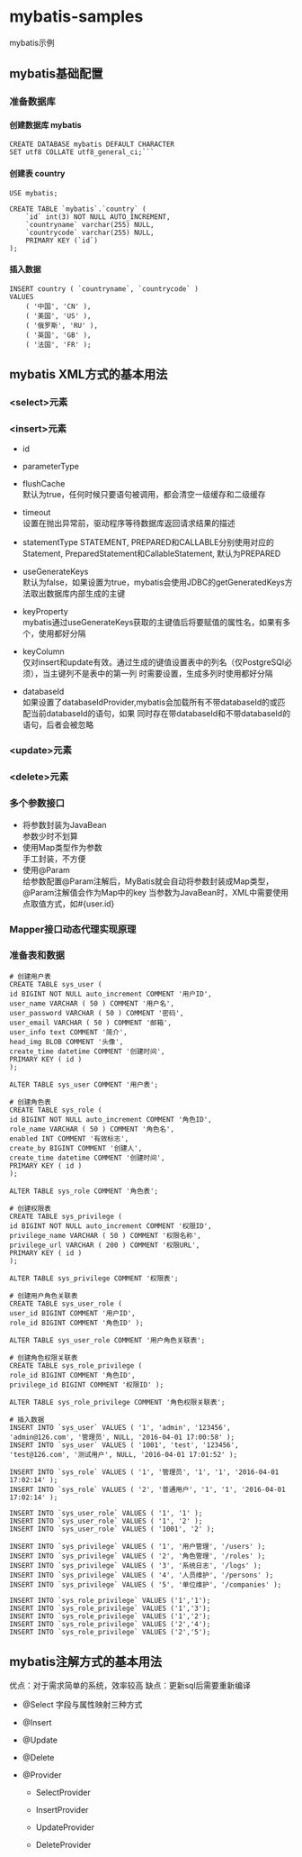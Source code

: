 # mybatis-samples
mybatis示例

## mybatis基础配置
### 


### 准备数据库

#### 创建数据库 mybatis
```
CREATE DATABASE mybatis DEFAULT CHARACTER 
SET utf8 COLLATE utf8_general_ci;```
```
#### 创建表 country
```
USE mybatis;
```
```
CREATE TABLE `mybatis`.`country` (
	`id` int(3) NOT NULL AUTO_INCREMENT,
	`countryname` varchar(255) NULL,
	`countrycode` varchar(255) NULL,
	PRIMARY KEY (`id`)
);
```

#### 插入数据
```
INSERT country ( `countryname`, `countrycode` )
VALUES
	( '中国', 'CN' ),
	( '美国', 'US' ),
	( '俄罗斯', 'RU' ),
	( '英国', 'GB' ),
	( '法国', 'FR' );
```

## mybatis XML方式的基本用法
### \<select>元素

### \<insert>元素
- id  

- parameterType  

- flushCache  
默认为true，任何时候只要语句被调用，都会清空一级缓存和二级缓存
- timeout  
设置在抛出异常前，驱动程序等待数据库返回请求结果的描述
- statementType
STATEMENT, PREPARED和CALLABLE分别使用对应的Statement, PreparedStatement和CallableStatement,
默认为PREPARED
- useGenerateKeys  
默认为false，如果设置为true，mybatis会使用JDBC的getGeneratedKeys方法取出数据库内部生成的主键
- keyProperty  
mybatis通过useGenerateKeys获取的主键值后将要赋值的属性名，如果有多个，使用都好分隔
- keyColumn  
仅对insert和update有效。通过生成的键值设置表中的列名（仅PostgreSQl必须），当主键列不是表中的第一列
时需要设置，生成多列时使用都好分隔
- databaseId  
如果设置了databaseIdProvider,mybatis会加载所有不带databaseId的或匹配当前databaseId的语句，如果
同时存在带databaseId和不带databaseId的语句，后者会被忽略

### \<update>元素

### \<delete>元素

### 多个参数接口
- 将参数封装为JavaBean  
参数少时不划算
- 使用Map类型作为参数  
手工封装，不方便
- 使用@Param  
给参数配置@Param注解后，MyBatis就会自动将参数封装成Map类型，@Param注解值会作为Map中的key
当参数为JavaBean时，XML中需要使用点取值方式，如#{user.id}

### Mapper接口动态代理实现原理

### 准备表和数据
```
# 创建用户表
CREATE TABLE sys_user (
id BIGINT NOT NULL auto_increment COMMENT '用户ID', 
user_name VARCHAR ( 50 ) COMMENT '用户名',
user_password VARCHAR ( 50 ) COMMENT '密码',
user_email VARCHAR ( 50 ) COMMENT '邮箱',
user_info text COMMENT '简介',
head_img BLOB COMMENT '头像',
create_time datetime COMMENT '创建时间',
PRIMARY KEY ( id ) 
);

ALTER TABLE sys_user COMMENT '用户表';
```
```
# 创建角色表
CREATE TABLE sys_role (
id BIGINT NOT NULL auto_increment COMMENT '角色ID',
role_name VARCHAR ( 50 ) COMMENT '角色名',
enabled INT COMMENT '有效标志',
create_by BIGINT COMMENT '创建人',
create_time datetime COMMENT '创建时间', 
PRIMARY KEY ( id ) 
);

ALTER TABLE sys_role COMMENT '角色表';
```
```
# 创建权限表
CREATE TABLE sys_privilege (
id BIGINT NOT NULL auto_increment COMMENT '权限ID', 
privilege_name VARCHAR ( 50 ) COMMENT '权限名称',
privilege_url VARCHAR ( 200 ) COMMENT '权限URL',
PRIMARY KEY ( id ) 
);

ALTER TABLE sys_privilege COMMENT '权限表';
```
```
# 创建用户角色关联表
CREATE TABLE sys_user_role ( 
user_id BIGINT COMMENT '用户ID', 
role_id BIGINT COMMENT '角色ID' );

ALTER TABLE sys_user_role COMMENT '用户角色关联表';
```
```
# 创建角色权限关联表
CREATE TABLE sys_role_privilege ( 
role_id BIGINT COMMENT '角色ID', 
privilege_id BIGINT COMMENT '权限ID' ); 

ALTER TABLE sys_role_privilege COMMENT '角色权限关联表';
```
```
# 插入数据
INSERT INTO `sys_user` VALUES ( '1', 'admin', '123456', 'admin@126.com', '管理员', NULL, '2016-04-01 17:00:58' );
INSERT INTO `sys_user` VALUES ( '1001', 'test', '123456', 'test@126.com', '测试用户', NULL, '2016-04-01 17:01:52' );
	
INSERT INTO `sys_role` VALUES ( '1', '管理员', '1', '1', '2016-04-01 17:02:14' );
INSERT INTO `sys_role` VALUES ( '2', '普通用户', '1', '1', '2016-04-01 17:02:14' );
	
INSERT INTO `sys_user_role` VALUES ( '1', '1' );
INSERT INTO `sys_user_role` VALUES ( '1', '2' );
INSERT INTO `sys_user_role` VALUES ( '1001', '2' );
	
INSERT INTO `sys_privilege` VALUES ( '1', '用户管理', '/users' );
INSERT INTO `sys_privilege` VALUES ( '2', '角色管理', '/roles' );
INSERT INTO `sys_privilege` VALUES ( '3', '系统日志', '/logs' );
INSERT INTO `sys_privilege` VALUES ( '4', '人员维护', '/persons' );
INSERT INTO `sys_privilege` VALUES ( '5', '单位维护', '/companies' );

INSERT INTO `sys_role_privilege` VALUES ('1','1');
INSERT INTO `sys_role_privilege` VALUES ('1','3');
INSERT INTO `sys_role_privilege` VALUES ('1','2');
INSERT INTO `sys_role_privilege` VALUES ('2','4');
INSERT INTO `sys_role_privilege` VALUES ('2','5');
```
## mybatis注解方式的基本用法
优点：对于需求简单的系统，效率较高
缺点：更新sql后需要重新编译

- @Select
字段与属性映射三种方式

- @Insert

- @Update

- @Delete

- @Provider
    - SelectProvider
    
    - InsertProvider
    
    - UpdateProvider
    
    - DeleteProvider